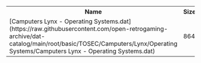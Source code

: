 <table>
<tr><th>Name</th><th>Size</th></tr>
<tr><td>
[Camputers Lynx - Operating Systems.dat](https://raw.githubusercontent.com/open-retrogaming-archive/dat-catalog/main/root/basic/TOSEC/Camputers/Lynx/Operating Systems/Camputers Lynx - Operating Systems.dat)
</td><td>864</td></tr>
</table>
